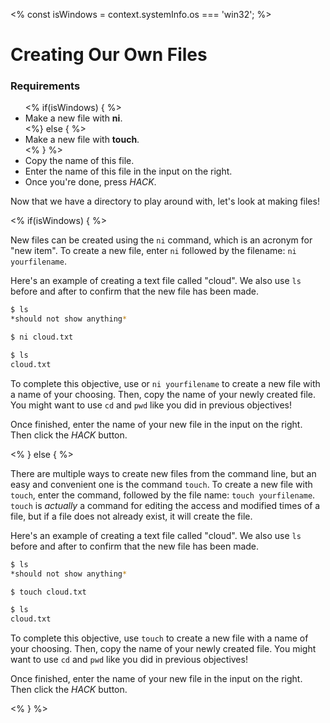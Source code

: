 <% const isWindows = context.systemInfo.os === 'win32'; %>

# Creating Our Own Files

<div class="aside">
<h3>Requirements</h3>
<ul>
<% if(isWindows) { %>
  <li>Make a new file with <b>ni</b>.</li>
<%} else { %>
  <li>Make a new file with <b>touch</b>.</li>
<% } %>
  <li>Copy the name of this file.</li>
  <li>Enter the name of this file in the input on the right.</li>
  <li>Once you're done, press <em>HACK</em>.</li>
</ul>
</div>

Now that we have a directory to play around with, let's look at making files!

<% if(isWindows) { %>

New files can be created using the `ni` command, which is an acronym for "new item". To create a new file, enter `ni` followed by the filename: `ni yourfilename`.

Here's an example of creating a text file called "cloud". We also use `ls` before and after to confirm that the new file has been made.

```bash
$ ls
*should not show anything*

$ ni cloud.txt

$ ls
cloud.txt
```

To complete this objective, use or `ni yourfilename` to create a new file with a name of your choosing. Then, copy the name of your newly created file. You might want to use `cd` and `pwd` like you did in previous objectives!

Once finished, enter the name of your new file in the input on the right. Then click the _HACK_ button.

<% } else { %>

There are multiple ways to create new files from the command line, but an easy and convenient one is the command `touch`. To create a new file with `touch`, enter the command, followed by the file name: `touch yourfilename`. `touch` is _actually_ a command for editing the access and modified times of a file, but if a file does not already exist, it will create the file.

Here's an example of creating a text file called "cloud". We also use `ls` before and after to confirm that the new file has been made.

```bash
$ ls
*should not show anything*

$ touch cloud.txt

$ ls
cloud.txt
```

To complete this objective, use `touch` to create a new file with a name of your choosing. Then, copy the name of your newly created file. You might want to use `cd` and `pwd` like you did in previous objectives!

Once finished, enter the name of your new file in the input on the right. Then click the _HACK_ button.

<% } %>
